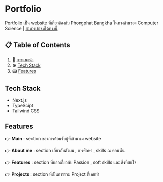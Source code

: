 # Portfolio
Portfolio เป็น website ที่เกี่ยวข้องกับ Phongphat Bangkha ในทางด้านของ Computer Science | 
[สามารเข้าชมได้ทางนี้](https://phongphat-portfolio.vercel.app/)

## 📋 <a name="table">Table of Contents</a>
1. 🤖 [การแนะนำ](#quickBites)
2. ⚙️ [Tech Stack](#tech-stack)
3. 📟 [Features](#features)

## Tech Stack
- Next.js
- TypeScipt
- Tailwind CSS
  
## Features
👉 **Main** : section ของการต้อนรับผู้ที่เข้ามาชม website

👉 **About me** : section เกี่ยวกับตัวผม , การศึกษา , skills ณ ตอนนั้น

👉 **Features** : section ที่บอกเกี่ยวกับ Passion , soft skills และ สิ่งที่สนใจ

👉 **Projects** : section ที่เป็นการรวม Project ที่เคยทำ
